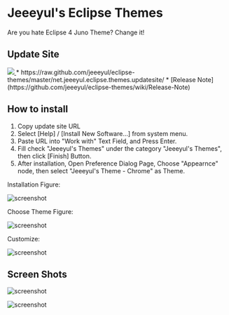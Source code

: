 # Jeeeyul's Eclipse Themes

Are you hate Eclipse 4 Juno Theme?
Change it!

## Update Site
<a href='http://marketplace.eclipse.org/marketplace-client-intro?mpc_install=339851' title='Drag and drop into a running Eclipse Indigo workspace to install Eclipse 4 Chrome Theme'> 
  <img src='http://marketplace.eclipse.org/misc/installbutton.png'/>
</a>
* https://raw.github.com/jeeeyul/eclipse-themes/master/net.jeeeyul.eclipse.themes.updatesite/
* [Release Note](https://github.com/jeeeyul/eclipse-themes/wiki/Release-Note)

## How to install
1. Copy update site URL
2. Select [Help] / [Install New Software...] from system menu.
3. Paste URL into "Work with" Text Field, and Press Enter.
4. Fill check "Jeeeyul's Themes" under the category "Jeeeyul's Themes", then click [Finish] Button.
5. After installation, Open Preference Dialog Page, Choose "Appearnce" node, then select "Jeeeyul's Theme - Chrome" as Theme.

Installation Figure:

![screenshot](http://jeeeyul.github.com/eclipse-themes/images/how-to-1.png)

Choose Theme Figure:

![screenshot](http://jeeeyul.github.com/eclipse-themes/images/how-to-2.png)

Customize:

![screenshot](http://jeeeyul.github.com/eclipse-themes/images/customize.png)

## Screen Shots
![screenshot](https://github.com/jeeeyul/eclipse-themes/raw/master/net.jeeeyul.eclipse.themes.build/web-resource/chrome-theme-1.png)

![screenshot](https://github.com/jeeeyul/eclipse-themes/raw/master/net.jeeeyul.eclipse.themes.build/web-resource/chrome-theme-2.png)


